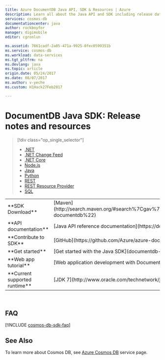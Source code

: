 ```yaml
---
title: Azure DocumentDB Java API, SDK & Resources | Azure
description: Learn all about the Java API and SDK including release dates, retirement dates, and changes made between each version of the DocumentDB Java SDK.
services: cosmos-db
documentationcenter: java
author: rockboyfor
manager: digimobile
editor: cgronlun

ms.assetid: 7861cadf-2a05-471a-9925-0fec0599351b
ms.service: cosmos-db
ms.workload: data-services
ms.tgt_pltfrm: na
ms.devlang: java
ms.topic: article
origin.date: 05/24/2017
ms.date: 08/07/2017
ms.author: v-yeche
ms.custom: H1Hack27Feb2017

---
```

# DocumentDB Java SDK: Release notes and resources
> [!div class="op_single_selector"]
> * [.NET](documentdb-sdk-dotnet.md)
> * [.NET Change Feed](documentdb-sdk-dotnet-changefeed.md)
> * [.NET Core](documentdb-sdk-dotnet-core.md)
> * [Node.js](documentdb-sdk-node.md)
> * [Java](documentdb-sdk-java.md)
> * [Python](documentdb-sdk-python.md)
> * [REST](https://docs.microsoft.com/rest/api/documentdb/)
> * [REST Resource Provider](https://docs.microsoft.com/rest/api/documentdbresourceprovider/)
> * [SQL](documentdb-sql-query-reference.md)
> 
> 
<!-- https://msdn.microsoft.com/library/azure/dn782250.aspx redirect to documentdb-sql-query-reference.md -->

<table>

<tr><td>**SDK Download**</td><td>[Maven](http://search.maven.org/#search%7Cgav%7C1%7Cg%3A%22com.microsoft.azure%22%20AND%20a%3A%22azure-documentdb%22)</td></tr>

<tr><td>**API documentation**</td><td>[Java API reference documentation](https://docs.microsoft.com/java/api/com.microsoft.azure.documentdb)</td></tr>

<tr><td>**Contribute to SDK**</td><td>[GitHub](https://github.com/Azure/azure-documentdb-java/)</td></tr>

<tr><td>**Get started**</td><td>[Get started with the Java SDK](documentdb-java-get-started.md)</td></tr>

<tr><td>**Web app tutorial**</td><td>[Web application development with DocumentDB](documentdb-java-application.md)</td></tr>

<tr><td>**Current supported runtime**</td><td>[JDK 7](http://www.oracle.com/technetwork/java/javase/downloads/jdk7-downloads-1880260.html)</td></tr>
</table></br>

<!-- Not Available ## Release Notes -->
<!-- Not Available ## Release & Retirement Dates -->

## FAQ
[!INCLUDE [cosmos-db-sdk-faq](../../includes/cosmos-db-sdk-faq.md)]

## See Also
To learn more about Cosmos DB, see [Azure Cosmos DB](https://www.azure.cn/home/features/cosmos-db/) service page.

<!--Update_Description: update link-->
